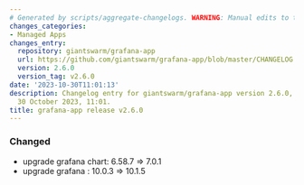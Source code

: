 ```yaml
---
# Generated by scripts/aggregate-changelogs. WARNING: Manual edits to this files will be overwritten.
changes_categories:
- Managed Apps
changes_entry:
  repository: giantswarm/grafana-app
  url: https://github.com/giantswarm/grafana-app/blob/master/CHANGELOG.md#260---2023-10-30
  version: 2.6.0
  version_tag: v2.6.0
date: '2023-10-30T11:01:13'
description: Changelog entry for giantswarm/grafana-app version 2.6.0, published on
  30 October 2023, 11:01.
title: grafana-app release v2.6.0
---
```


### Changed
- upgrade grafana chart: 6.58.7 => 7.0.1
- upgrade grafana : 10.0.3 => 10.1.5
